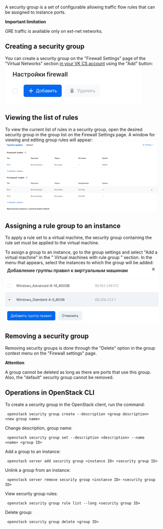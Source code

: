 A security group is a set of configurable allowing traffic flow rules that can be assigned to instance ports.

**Important limitation**

GRE traffic is available only on ext-net networks.

Creating a security group
-------------------------

You can create a security group on the "Firewall Settings" page of the "Virtual Networks" section [in your VK CS account](https://mcs.mail.ru/app/services/infra/shares/) using the "Add" button:![](./assets/1597681636745-snimok-ekrana-2020-08-17-v-19.27.03.png)

Viewing the list of rules
-------------------------

To view the current list of rules in a security group, open the desired security group in the group list on the Firewall Settings page. A window for viewing and editing group rules will appear:![](./assets/1597686452078-snimok-ekrana-2020-08-17-v-20.47.20.png)

Assigning a rule group to an instance
-------------------------------------

To apply a rule set to a virtual machine, the security group containing the rule set must be applied to the virtual machine.

To assign a group to an instance, go to the group settings and select "Add a virtual machine" in the " Virtual machines with rule group " section. In the menu that appears, select the instances to which the group will be added:![](./assets/1597681979167-snimok-ekrana-2020-08-17-v-19.32.51.png)

Removing a security group
-------------------------

Removing security groups is done through the "Delete" option in the group context menu on the "Firewall settings" page.

**Attention**

A group cannot be deleted as long as there are ports that use this group. Also, the "default" security group cannot be removed.

Operations in OpenStack CLI
---------------------------

To create a security group in the OpenStack client, run the command:

```
 openstack security group create --description <group description> <new group name>
```

Change description, group name:

```
 openstack security group set --description <description> --name <name> <group ID>
```

Add a group to an instance:

```
 openstack server add security group <instance ID> <security group ID>
```

Unlink a group from an instance:

```
 openstack server remove security group <instance ID> <security group ID>
```

View security group rules:

```
 openstack security group rule list --long <security group ID>
```

Delete group:

```
 openstack security group delete <group ID>
```